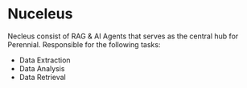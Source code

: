 # Nuceleus

Necleus consist of RAG & AI Agents that serves as the central hub for Perennial. Responsible for the following tasks:

- Data Extraction
- Data Analysis
- Data Retrieval
